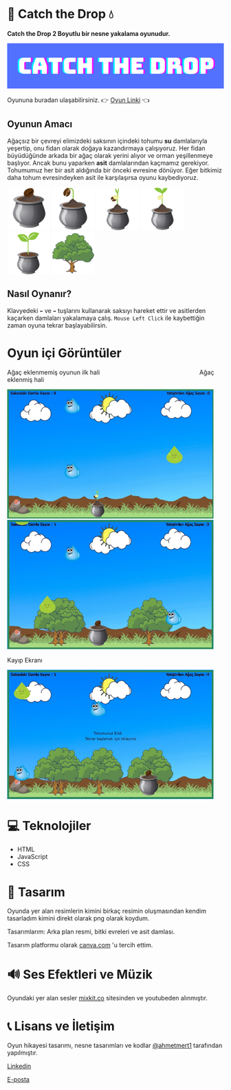 #  🌱 Catch the Drop 💧

<b>Catch the Drop 2 Boyutlu bir nesne yakalama oyunudur.</b>

<img src="CATCH THE DROP.png">

Oyununa buradan ulaşabilirsiniz. 👉 [Oyun Linki](https://ahmetmert1.github.io/Catch-the-Drop/) 👈

## Oyunun Amacı
Ağaçsız bir çevreyi elimizdeki saksının içindeki tohumu <b>su</b> damlalarıyla yeşertip, onu fidan olarak doğaya kazandırmaya çalışıyoruz.
Her fidan büyüdüğünde arkada bir ağaç olarak yerini alıyor ve orman yeşillenmeye başlıyor.
Ancak bunu yaparken <b>asit</b> damlalarından kaçmamız gerekiyor. Tohumumuz her bir asit aldığında bir önceki evresine dönüyor.
Eğer bitkimiz daha tohum evresindeyken asit ile karşılaşırsa oyunu kaybediyoruz.

<img src="images/bitki1.png" width="100" height="100"> <img src="images/bitki2.png" width="100" height="100"> <img src="images/bitki3.png" width="100" height="100"> <img src="images/bitki4.png" width="100" height="100"> <img src="images/bitki5.png" width="100" height="100"> <img src="images/agac.png" width="100" height="100">

## Nasıl Oynanır?
Klavyedeki `⬅️` ve `➡️` tuşlarını kullanarak saksıyı hareket ettir ve asitlerden kaçarken damlaları yakalamaya çalış.
`Mouse Left Click` ile kaybettiğin zaman oyuna tekrar başlayabilirsin.

# Oyun içi Görüntüler
Ağaç eklenmemiş oyunun ilk hali &emsp;&emsp;&emsp;&emsp;&emsp;&emsp;&emsp;&emsp;&emsp;&emsp;&emsp;&emsp;&emsp;&emsp;&emsp;&emsp;     Ağaç eklenmiş hali

<img src="oyunicigoruntuler/ilkhali2.jpeg"  width="480" height="300">   <img src="oyunicigoruntuler/agacEklenmis2.jpeg"  width="480" height="300">

Kayıp Ekranı

<img src="oyunicigoruntuler/kaybettiniz2.jpeg" width="480" height="300">

 
# 💻 Teknolojiler 
- HTML 
- JavaScript 
- CSS


# 🎨 Tasarım 
Oyunda yer alan resimlerin kimini birkaç resimin oluşmasından kendim tasarladım kimini direkt olarak png olarak koydum.

Tasarımlarım: Arka plan resmi, bitki evreleri ve asit damlası.

Tasarım platformu olarak [canva.com](https://www.canva.com/) 'u tercih ettim.

# 🔊 Ses Efektleri ve Müzik 
Oyundaki yer alan sesler [mixkit.co](https://mixkit.co/) sitesinden ve youtubeden alınmıştır.


# 📞 Lisans ve İletişim
Oyun hikayesi tasarımı, nesne tasarımları ve kodlar  [@ahmetmert1](https://github.com/ahmetmert1) tarafından yapılmıştır. 

[Linkedin](www.linkedin.com/in/ahmet-mert-öz)

[E-posta](ahmetmertoz11@gmail.com)
